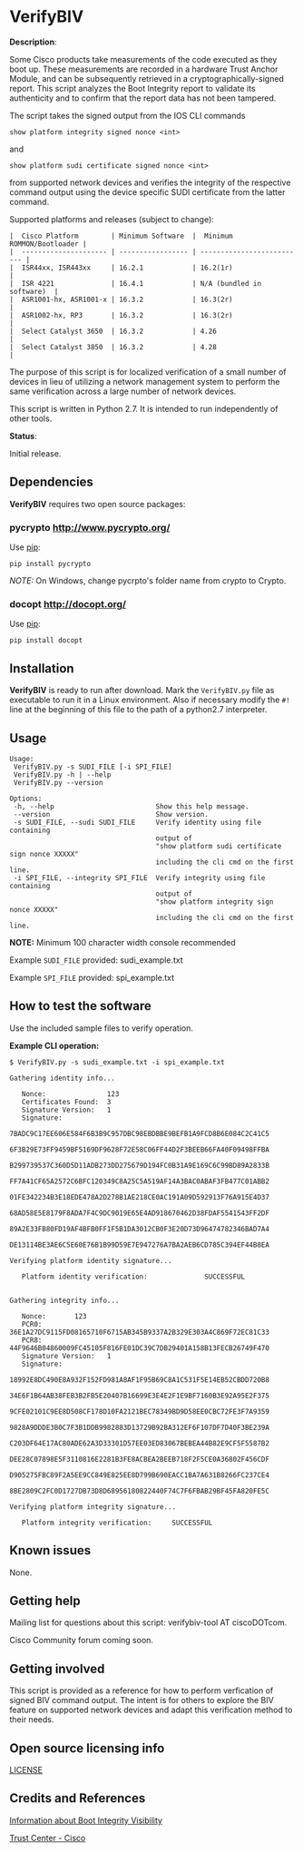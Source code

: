 # VerifyBIV

**Description**:

Some Cisco products take measurements of the code executed as they boot up.
These measurements are recorded in a hardware Trust Anchor Module, and can be
subsequently retrieved in a cryptographically-signed report. This script
analyzes the Boot Integrity report to validate its authenticity and to confirm
that the report data has not been tampered.

The script takes the signed output from the IOS CLI commands 

``show platform integrity signed nonce <int>`` 

and

``show platform sudi certificate signed nonce <int>``

from supported network devices and verifies the integrity of the respective
command output using the device specific SUDI certificate from the latter
command.

Supported platforms and releases (subject to change):
```
|  Cisco Platform        | Minimum Software  |  Minimum ROMMON/Bootloader |
|  --------------------- | ----------------- | -------------------------- |
|  ISR44xx, ISR443xx     | 16.2.1            | 16.2(1r)                   |
|  ISR 4221              | 16.4.1            | N/A (bundled in software)  |
|  ASR1001-hx, ASR1001-x | 16.3.2            | 16.3(2r)                   |
|  ASR1002-hx, RP3       | 16.3.2            | 16.3(2r)                   |
|  Select Catalyst 3650  | 16.3.2            | 4.26                       |
|  Select Catalyst 3850  | 16.3.2            | 4.28                       |
```
 
The purpose of this script is for localized verification of a small number of
devices in lieu of utilizing a network management system to perform the same
verification across a large number of network devices.

This script is written in Python 2.7. It is intended to run independently of
other tools.

**Status**:

Initial release.

## Dependencies

__VerifyBIV__ requires two open source packages:

### __pycrypto__ <http://www.pycrypto.org/> ###
Use [pip](http://pip-installer.org):

    pip install pycrypto

_NOTE:_ On Windows, change pycrpto's folder name from crypto to Crypto.

### __docopt__ <http://docopt.org/> ###
Use [pip](http://pip-installer.org):

    pip install docopt

## Installation

__VerifyBIV__ is ready to run after download. Mark the ``VerifyBIV.py`` file as
executable to run it in a Linux environment. Also if necessary modify the
``#!`` line at the beginning of this file to the path of a python2.7 interpreter.

## Usage

```
Usage:
 VerifyBIV.py -s SUDI_FILE [-i SPI_FILE]
 VerifyBIV.py -h | --help
 VerifyBIV.py --version

Options:
 -h, --help                         Show this help message.
 --version                          Show version.
 -s SUDI_FILE, --sudi SUDI_FILE     Verify identity using file containing
                                    output of
                                    "show platform sudi certificate sign nonce XXXXX"
                                    including the cli cmd on the first line.
 -i SPI_FILE, --integrity SPI_FILE  Verify integrity using file containing
                                    output of
                                    "show platform integrity sign nonce XXXXX"
                                    including the cli cmd on the first line.
```

__NOTE:__ Minimum 100 character width console recommended

Example ``SUDI_FILE`` provided: sudi\_example.txt

Example ``SPI_FILE`` provided: spi\_example.txt

## How to test the software

Use the included sample files to verify operation.

__Example CLI operation:__

```
$ VerifyBIV.py -s sudi_example.txt -i spi_example.txt

Gathering identity info...

   Nonce:               123
   Certificates Found:  3
   Signature Version:   1
   Signature:
        7BADC9C17EE606E584F6B3B9C957DBC98EBDBBE9BEFB1A9FCD8B6E084C2C41C5
        6F3B29E73FF9459BF5169DF9628F72E58C06FF44D2F3BEEB66FA40F09498FFBA
        B299739537C360D5D11ADB273DD275679D194FC0B31A9E169C6C99BD89A2833B
        FF7A41CF65A2572C6BFC120349C8A25C5A519AF14A3BAC0ABAF3FB477C01ABB2
        01FE342234B3E18EDE478A2D278B1AE218CE0AC191A09D592913F76A915E4D37
        68AD58E5E8179F8ADA7F4C9DC9019E65E4AD918670462D38FDAF5541543FF2DF
        89A2E33FB80FD19AF4BFB0FF1F5B1DA3012CB0F3E20D73D96474782346BAD7A4
        DE13114BE3AE6C5E60E76B1B99D59E7E947276A7BA2AEB6CD785C394EF44B8EA

Verifying platform identity signature...

   Platform identity verification:              SUCCESSFUL 


Gathering integrity info...

   Nonce:       123
   PCR0:        36E1A27DC9115FD08165710F6715AB345B9337A2B329E303A4C869F72EC81C33
   PCR8:        44F9646B04860009FC45105F816FE01DC39C7DB29401A158B13FECB26749F470
   Signature Version:   1
   Signature:
        18992E8DC490E8A932F152FD981A8AF1F95B69C8A1C531F5E14EB52CBDD720B8
        34E6F1B64AB38FEB3B2FB5E20407B16699E3E4E2F1E9BF7160B3E92A95E2F375
        9CFE02101C9EE8D508CF178D10FA2121BEC78349BD9D58EE0CBC72FE3F7A9359
        9828A9DDDE3B0C7F3B1DDB9982883D13729B92BA312EF6F107DF7D40F3BE239A
        C203DF64E17AC80ADE62A3D33301D57EE03ED83067BEBEA44B82E9CF5F5587B2
        DEE28C07898E5F3110816E2281B3FE8ACBEA2BEEB718F2F5CE0A36802F456CDF
        D905275FBC89F2A5EE9CC849E825EE8D799B690EACC1BA7A631B8266FC237CE4
        8BE2809C2FC0D1727DB73D8D68956180822440F74C7F6FBAB29BF45FA820FE5C

Verifying platform integrity signature...

   Platform integrity verification:     SUCCESSFUL 

```
## Known issues

None.

## Getting help

Mailing list for questions about this script: verifybiv-tool AT ciscoDOTcom.

Cisco Community forum coming soon.

## Getting involved

This script is provided as a reference for how to perform verfication of
signed BIV command output. The intent is for others to explore the BIV feature
on supported network devices and adapt this verification method to their needs.

## Open source licensing info
[LICENSE](LICENSE)

## Credits and References

[Information about Boot Integrity Visibility](https://www.cisco.com/c/en/us/td/docs/ios-xml/ios/fundamentals/configuration/xe-16/fundamentals-xe-16-book/bt-it-vis.html)

[Trust Center - Cisco](https://trust.cisco.com)
